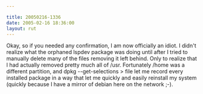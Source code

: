 ```yaml
---

title: 20050216-1336
date: 2005-02-16 18:36:00
layout: rut
---
```


Okay, so if you needed any confirmation, I am now officially an
idiot.  I didn't realize what the orphaned lspdev package was doing
until after I tried to manually delete many of the files removing
it left behind.  Only to realize that I had actually removed pretty
much all of /usr.  Fortunately /home was a different partition,
and dpkg --get-selections > file let me record every installed
package in a way that let me quickly and easily reinstall my system
(quickly because I have a mirror of debian here on the network ;-).

